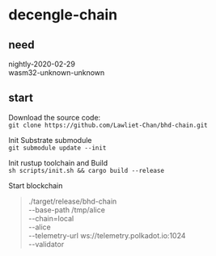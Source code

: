 # decengle-chain

## need
nightly-2020-02-29  
wasm32-unknown-unknown

## start
Download the source code:  
`git clone https://github.com/Lawliet-Chan/bhd-chain.git`  
  
Init Substrate submodule  
`git submodule update --init`  
  
Init rustup toolchain and Build   
`sh scripts/init.sh && cargo build --release`

Start blockchain  

>./target/release/bhd-chain \
 --base-path /tmp/alice \
 --chain=local \
 --alice \
 --telemetry-url ws://telemetry.polkadot.io:1024 \
 --validator
 